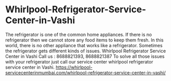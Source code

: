 # Whirlpool-Refrigerator-Service-Center-in-Vashi
  The refrigerator is one of the common home appliances. If there is no refrigerator then we cannot store any food items to keep them fresh. In this world, there is no other appliance that works like a refrigerator. Sometimes the refrigerator gets different kinds of issues. Whirlpool Refrigerator Service Center in Vashi Call us : 8688821393, 8688821387  To solve all those issues with your refrigerator just call our service center whirlpool refrigerator service center in Vashi. https://whirlpool-servicecenterinmumbai.com/whirlpool-refrigerator-service-center-in-vashi/
